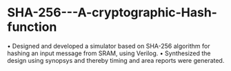 # SHA-256---A-cryptographic-Hash-function
•	Designed and developed a simulator based on SHA-256 algorithm for hashing an input message from SRAM, using Verilog.
•	Synthesized the design using synopsys and thereby timing and area reports were generated.
